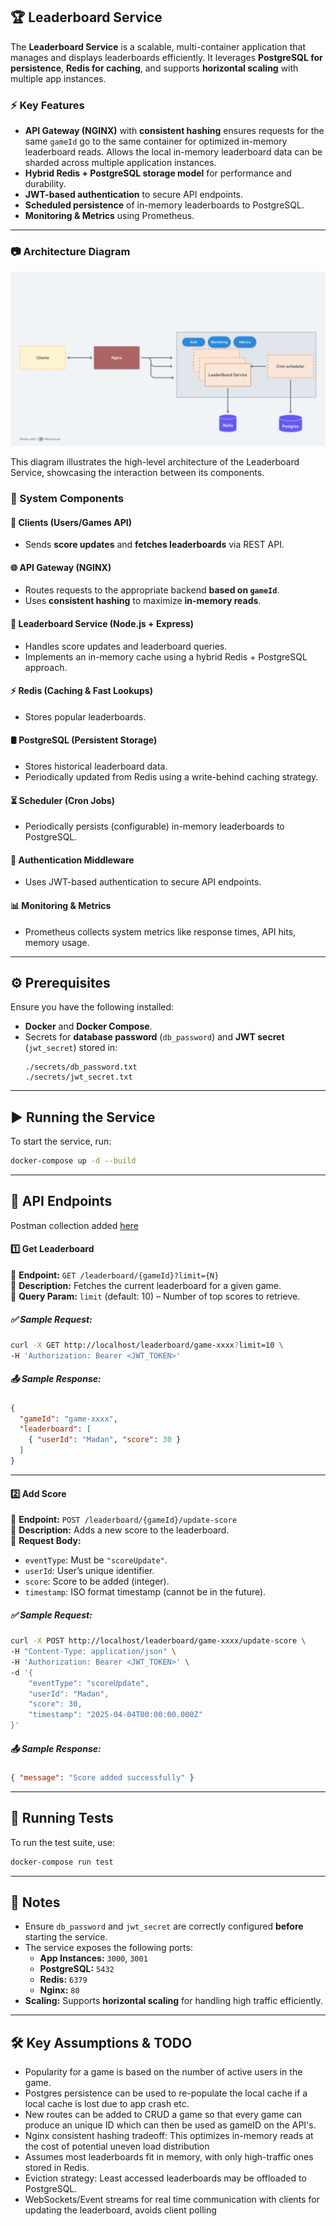 ## 🏆 Leaderboard Service

The **Leaderboard Service** is a scalable, multi-container application that manages and displays leaderboards efficiently. It leverages **PostgreSQL for persistence**, **Redis for caching**, and supports **horizontal scaling** with multiple app instances.

### ⚡ Key Features
- **API Gateway (NGINX)** with **consistent hashing** ensures requests for the same `gameId` go to the same container for optimized in-memory leaderboard reads. Allows the local in-memory leaderboard data can be sharded across multiple application instances. 
- **Hybrid Redis + PostgreSQL storage model** for performance and durability.
- **JWT-based authentication** to secure API endpoints.
- **Scheduled persistence** of in-memory leaderboards to PostgreSQL.
- **Monitoring & Metrics** using Prometheus.

---

### 📷 Architecture Diagram

![Architecture Diagram](./assets/leaderboard.png)

This diagram illustrates the high-level architecture of the Leaderboard Service, showcasing the interaction between its components.

### 📌 System Components

#### 🚀 Clients (Users/Games API)
- Sends **score updates** and **fetches leaderboards** via REST API.

#### 🌐 API Gateway (NGINX)
- Routes requests to the appropriate backend **based on `gameId`**.
- Uses **consistent hashing** to maximize **in-memory reads**.

#### 🏅 Leaderboard Service (Node.js + Express)
- Handles score updates and leaderboard queries.
- Implements an in-memory cache using a hybrid Redis + PostgreSQL approach.

#### ⚡ Redis (Caching & Fast Lookups)
- Stores popular leaderboards.

#### 🛢️ PostgreSQL (Persistent Storage)
- Stores historical leaderboard data.
- Periodically updated from Redis using a write-behind caching strategy.

#### ⏳ Scheduler (Cron Jobs)
- Periodically persists (configurable) in-memory leaderboards to PostgreSQL.

#### 🔐 Authentication Middleware
- Uses JWT-based authentication to secure API endpoints.

#### 📊 Monitoring & Metrics
- Prometheus collects system metrics like response times, API hits, memory usage.

---

## ⚙️ Prerequisites

Ensure you have the following installed:
- **Docker** and **Docker Compose**.
- Secrets for **database password** (`db_password`) and **JWT secret** (`jwt_secret`) stored in:
  ```
  ./secrets/db_password.txt
  ./secrets/jwt_secret.txt
  ```

---

## ▶️ Running the Service

To start the service, run:

```bash
docker-compose up -d --build
```

---

## 🔌 API Endpoints

Postman collection added  [here](./assets/LeaderBoard.postman_collection.json) 

#### 1️⃣ Get Leaderboard
📌 **Endpoint:** `GET /leaderboard/{gameId}?limit={N}`  
🔹 **Description:** Fetches the current leaderboard for a given game.  
🔹 **Query Param:** `limit` (default: 10) – Number of top scores to retrieve.  

##### ✅ Sample Request:
```bash
curl -X GET http://localhost/leaderboard/game-xxxx?limit=10 \
-H 'Authorization: Bearer <JWT_TOKEN>'
```

##### 📤 Sample Response:
```json
{
  "gameId": "game-xxxx",
  "leaderboard": [
    { "userId": "Madan", "score": 30 }
  ]
}
```
---

#### 2️⃣ Add Score
📌 **Endpoint:** `POST /leaderboard/{gameId}/update-score`  
🔹 **Description:** Adds a new score to the leaderboard.  
🔹 **Request Body:**
   - `eventType`: Must be `"scoreUpdate"`.
   - `userId`: User’s unique identifier.
   - `score`: Score to be added (integer).
   - `timestamp`: ISO format timestamp (cannot be in the future).

##### ✅ Sample Request:
```bash
curl -X POST http://localhost/leaderboard/game-xxxx/update-score \
-H "Content-Type: application/json" \
-H 'Authorization: Bearer <JWT_TOKEN>' \
-d '{
    "eventType": "scoreUpdate",
    "userId": "Madan",
    "score": 30,
    "timestamp": "2025-04-04T00:00:00.000Z"
}'
```

##### 📤 Sample Response:
```json
{ "message": "Score added successfully" }
```

---

## 🧪 Running Tests

To run the test suite, use:

```bash
docker-compose run test
```

---

## 📌 Notes

- Ensure `db_password` and `jwt_secret` are correctly configured **before** starting the service.
- The service exposes the following ports:
  - **App Instances:** `3000`, `3001`
  - **PostgreSQL:** `5432`
  - **Redis:** `6379`
  - **Nginx:** `80` 
- **Scaling:** Supports **horizontal scaling** for handling high traffic efficiently.

---
## 🛠️ Key Assumptions & TODO

- Popularity for a game is based on the number of active users in the game. 
- Postgres persistence can be used to re-populate the local cache if a local cache is lost due to app crash etc.
- New routes can be added to CRUD a game so that every game can produce an unique ID which can then be used as gameID on the API's.
- Nginx consistent hashing tradeoff: This optimizes in-memory reads at the cost of potential uneven load distribution
- Assumes most leaderboards fit in memory, with only high-traffic ones stored in Redis. 
- Eviction strategy: Least accessed leaderboards may be offloaded to PostgreSQL. 
- WebSockets/Event streams for real time communication with clients for updating the leaderboard, avoids client polling